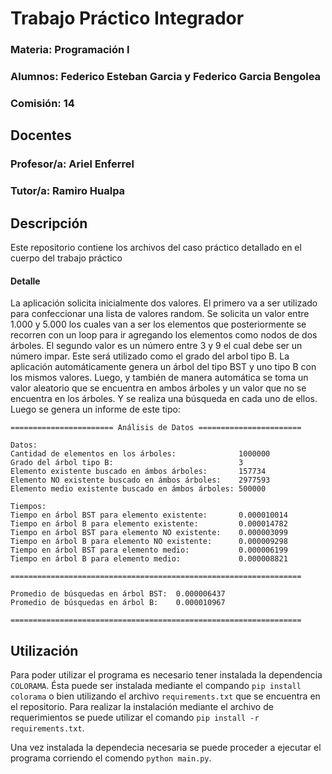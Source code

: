 # Trabajo Práctico Integrador
### Materia: Programación I
### Alumnos: Federico Esteban Garcia y Federico Garcia Bengolea
### Comisión: 14

## Docentes
### Profesor/a: Ariel Enferrel
### Tutor/a: Ramiro Hualpa

## Descripción
Este repositorio contiene los archivos del caso práctico detallado en el cuerpo del trabajo práctico
#### Detalle
La aplicación solicita inicialmente dos valores. El primero va a ser utilizado para confeccionar una lista de valores random. Se solicita un valor entre 1.000 y 5.000 los cuales van a ser los elementos que posteriormente se recorren con un loop para ir agregando los elementos como nodos de dos árboles.
El segundo valor es un número entre 3 y 9 el cual debe ser un número impar. Este será utilizado como el grado del arbol tipo B.
La aplicación automáticamente genera un árbol del tipo BST y uno tipo B con los mismos valores. Luego, y también de manera automática se toma un valor aleatorio que se encuentra en ambos árboles y un valor que no se encuentra en los árboles. Y se realiza una búsqueda en cada uno de ellos.
Luego se genera un informe de este tipo:
```
======================= Análisis de Datos =======================

Datos:
Cantidad de elementos en los árboles:              1000000
Grado del árbol tipo B:                            3
Elemento existente buscado en ámbos árboles:       157734
Elemento NO existente buscado en ámbos árboles:    2977593
Elemento medio existente buscado en ámbos árboles: 500000

Tiempos:
Tiempo en árbol BST para elemento existente:       0.000010014
Tiempo en árbol B para elemento existente:         0.000014782
Tiempo en árbol BST para elemento NO existente:    0.000003099
Tiempo en árbol B para elemento NO existente:      0.000009298
Tiempo en árbol BST para elemento medio:           0.000006199
Tiempo en árbol B para elemento medio:             0.000008821

=================================================================

Promedio de búsquedas en árbol BST:  0.000006437
Promedio de búsquedas en árbol B:    0.000010967

=================================================================
```

## Utilización
Para poder utilizar el programa es necesario tener instalada la dependencia `COLORAMA`. Ésta puede ser instalada mediante el compando `pip install colorama` o bien utilizando el archivo `requirements.txt` que se encuentra en el repositorio. Para realizar la instalación mediante el archivo de requerimientos se puede utilizar el comando `pip install -r requirements.txt`.

Una vez instalada la dependecia necesaria se puede proceder a ejecutar el programa corriendo el comendo `python main.py`.
